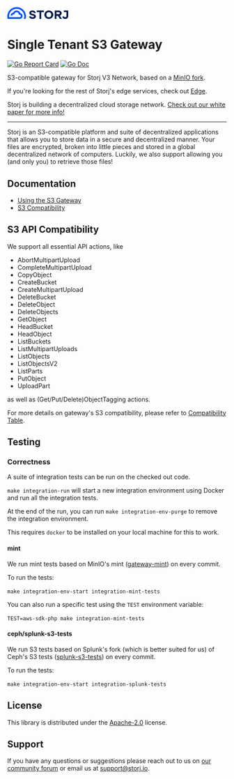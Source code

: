 <picture>
  <source media="(prefers-color-scheme: dark)" srcset="https://raw.githubusercontent.com/storj/.github/main/assets/storj-logo-full-white.png">
  <source media="(prefers-color-scheme: light)" srcset="https://raw.githubusercontent.com/storj/.github/main/assets/storj-logo-full-color.png">
  <img alt="Storj logo" src="https://raw.githubusercontent.com/storj/.github/main/assets/storj-logo-full-color.png" width="140">
</picture>

# Single Tenant S3 Gateway

[![Go Report Card](https://goreportcard.com/badge/storj.io/gateway)](https://goreportcard.com/report/storj.io/gateway)
[![Go Doc](https://img.shields.io/badge/godoc-reference-blue.svg?style=flat-square)](https://pkg.go.dev/storj.io/gateway)

S3-compatible gateway for Storj V3 Network, based on a [MinIO
fork](https://github.com/storj/minio).

If you're looking for the rest of Storj's edge services, check out
[Edge](https://github.com/storj/edge).

Storj is building a decentralized cloud storage network. [Check out our white
paper for more info!](https://storj.io/white-paper)

----

Storj is an S3-compatible platform and suite of decentralized applications that
allows you to store data in a secure and decentralized manner. Your files are
encrypted, broken into little pieces and stored in a global decentralized
network of computers. Luckily, we also support allowing you (and only you) to
retrieve those files!

## Documentation

* [Using the S3 Gateway](https://docs.storj.io/api-reference/s3-gateway)
* [S3 Compatibility](https://docs.storj.io/dcs/api/s3/s3-compatibility)

## S3 API Compatibility

We support all essential API actions, like

* AbortMultipartUpload
* CompleteMultipartUpload
* CopyObject
* CreateBucket
* CreateMultipartUpload
* DeleteBucket
* DeleteObject
* DeleteObjects
* GetObject
* HeadBucket
* HeadObject
* ListBuckets
* ListMultipartUploads
* ListObjects
* ListObjectsV2
* ListParts
* PutObject
* UploadPart

as well as (Get/Put/Delete)ObjectTagging actions.

For more details on gateway's S3 compatibility, please refer to [Compatibility
Table](https://docs.storj.io/dcs/api/s3/s3-compatibility).

## Testing

### Correctness

A suite of integration tests can be run on the checked out code.

`make integration-run` will start a new integration environment using Docker
and run all the integration tests.

At the end of the run, you can run `make integration-env-purge` to remove the
integration environment.

This requires `docker` to be installed on your local machine for this to work.

#### mint

We run mint tests based on MinIO's mint
([gateway-mint](https://github.com/storj/gateway-mint)) on every commit.

To run the tests:

`make integration-env-start integration-mint-tests`

You can also run a specific test using the `TEST` environment variable:

`TEST=aws-sdk-php make integration-mint-tests`

#### ceph/splunk-s3-tests

We run S3 tests based on Splunk's fork (which is better suited for us) of
Ceph's S3 tests ([splunk-s3-tests](https://github.com/storj/splunk-s3-tests)) on
every commit.

To run the tests:

`make integration-env-start integration-splunk-tests`

## License

This library is distributed under the
[Apache-2.0](https://www.apache.org/licenses/LICENSE-2.0) license.

## Support

If you have any questions or suggestions please reach out to us on [our
community forum](https://forum.storj.io/) or email us at support@storj.io.
